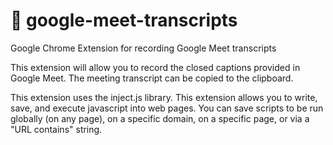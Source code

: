 # 📝 google-meet-transcripts

Google Chrome Extension for recording Google Meet transcripts

This extension will allow you to record the closed captions provided in Google Meet. The meeting transcript can be copied to the clipboard.

This extension uses the inject.js library.
This extension allows you to write, save, and execute javascript into web pages. You can save scripts to be run globally (on any page), on a specific domain, on a specific page, or via a "URL contains" string.
